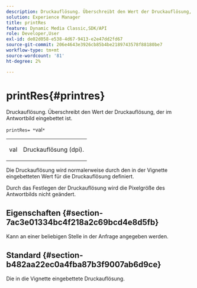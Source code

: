 ```yaml
---
description: Druckauflösung. Überschreibt den Wert der Druckauflösung, der im Antwortbild eingebettet ist.
solution: Experience Manager
title: printRes
feature: Dynamic Media Classic,SDK/API
role: Developer,User
exl-id: de02d058-e538-4d67-9413-e2e47dd2fd67
source-git-commit: 206e4643e3926cb85b4be2189743578f88180be7
workflow-type: tm+mt
source-wordcount: '81'
ht-degree: 2%

---
```


# printRes{#printres}

Druckauflösung. Überschreibt den Wert der Druckauflösung, der im Antwortbild eingebettet ist.

`printRes= *`val`*`

<table id="simpletable_3B5576DD070547538E74D4059B3E8251"> 
 <tr class="strow"> 
  <td class="stentry"> <p><span class="varname"> val</span> </p> </td> 
  <td class="stentry"> <p>Druckauflösung (dpi). </p></td> 
 </tr> 
</table>

Die Druckauflösung wird normalerweise durch den in der Vignette eingebetteten Wert für die Druckauflösung definiert.

Durch das Festlegen der Druckauflösung wird die Pixelgröße des Antwortbilds nicht geändert.

## Eigenschaften {#section-7ac3e01334bc4f218a2c69bcd4e8d5fb}

Kann an einer beliebigen Stelle in der Anfrage angegeben werden.

## Standard {#section-b482aa22ec0a4fba87b3f9007ab6d9ce}

Die in die Vignette eingebettete Druckauflösung.

